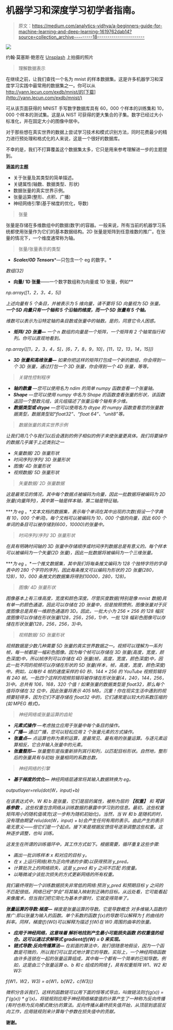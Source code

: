 # 机器学习和深度学习初学者指南。

> 原文：<https://medium.com/analytics-vidhya/a-beginners-guide-for-machine-learning-and-deep-learning-1619762dab14?source=collection_archive---------18----------------------->

![](img/d1007acad4ccd587a598ac5e17584bc5.png)

约翰·莫塞斯·鲍恩在 [Unsplash](https://unsplash.com?utm_source=medium&utm_medium=referral) 上拍摄的照片

> 理解数据表示

在继续之前，让我们查找一个名为 mnist 的样本数据集。这是许多机器学习和深度学习实践中最常用的数据集之一。你可以从 http://yann.lecun.com/exdb/mnist/的[下载](http://yann.lecun.com/exdb/mnist/)

可从该页面获得的 MNIST 手写数字数据库具有 60，000 个样本的训练集和 10，000 个样本的测试集。这是从 NIST 可获得的更大集合的子集。数字已经过大小标准化，并在固定大小的图像中居中。

对于那些想在真实世界的数据上尝试学习技术和模式识别方法，同时花费最少的精力进行预处理和格式化的人来说，这是一个很好的数据库。

不幸的是，我们不打算覆盖这个数据集太多，它只是用来参考理解进一步的主题提到。

**涵盖的主题**

*   关于张量及其类型的简单描述。
*   关键属性(轴数、数据类型、形状)
*   数据张量的真实世界示例。
*   张量运算(整形、点积、广播)
*   神经网络引擎(基于梯度的优化，导数)

> 张量

张量是存储在多维数组中的数据(数字)的容器。一般来说，所有当前的机器学习系统都使用张量作为它们的基本数据结构。2D 张量是矩阵到任意维数的推广。在张量的情况下，一个维度通常称为轴。

> 张量/张量表示的类型

*   ***Scaler/0D Tensors****—只包含一个 eg 的数字。*

*数组(32)*

*   ****向量/ 1D 张量****——一个数字数组称为向量或 1D 张量，例如**

*np.array([1，2，3，4，5])*

*上述向量有 5 个条目，并被表示为 5 维向量，请不要将 5D 向量视为 5D 张量。 ***一个 5D 向量只有一个轴和 5 个沿轴的维度，而一个 5D 张量有 5 个轴。****

*维数可以表示为沿特定轴的条目数或张量中的轴数。是的，同意它令人困惑。*

*   ****矩阵/ 2D 张量—*** *一个* n 数组的向量是一个矩阵，一个矩阵有 2 个轴常指行和列。你可以直观地看到。*

*np.array([[1，2，3，4，5]，[6，7，8，9，10]，[11，12，13，14，15]])*

*   ****3D 张量和高维张量—*** 如果你把这样的矩阵打包成一个新的数组，你会得到一个 3D 张量，通过打包一个 3D 张量，你会得到一个 4D 张量，等等。*

> *关键性控制程序*

*   ****轴的数量*** *—您可以使用名为 ndim 的简单 numpy 函数查看一个张量轴。**
*   ****Shape*** —您可以使用 numpy 中名为 Shape 的函数查看张量的形状，该函数返回一个整数元组，该元组描述了张量沿每个轴有多少维。*
*   ****数据类型或 dtype*** —您可以使用名为 dtype 的 numpy 函数查看您的张量数据类型，数据类型如“float32”、“float 64”、“unit8”等。*

> *数据张量的真实世界示例*

*让我们用几个与我们以后会遇到的例子相似的例子来使张量更具体。我们将要操作的数据几乎属于上述类别之一*

*   *矢量数据/ 2D 张量形状*
*   *时间序列/序列/ 3D 张量形状*
*   *图像/ 4D 张量形状*
*   *视频数据/ 5D 张量形状*

> *矢量数据/ 2D 张量数据*

*这是最常见的情况，其中每个数据点被编码为向量，因此一批数据将被编码为 2D 张量(向量阵列)，其中第一轴是样本轴，第二轴是特征轴。*

****为 eg* 。**文本文档的数据集，表示每个单词在其中出现的次数(假设一个字典有 10，000 个单词)。每个文档可以被编码为 10，000 个值的向量，因此 600 个单词的条目可以被存储到(600，10000)的张量中。*

> *时间序列/序列/ 3D 张量形状*

*在具有明确时间轴的 3D 张量中存储顺序或时间序列数据总是有意义的。每个样本可以被编码为一个矢量(2D 张量)，因此一批数据将被编码为一个三维张量。*

****为 eg* 。**一个推文数据集，其中我们将每条推文编码为 128 个独特字符的字母表中的 280 个字符的序列，因此每条推文可以编码为形状的 2D 张量(280，128)，10，000 条推文的数据集将得到(10000，280，128)。*

> *图像/ 4D 张量形状*

*图像基本上有三维高度，宽度和颜色深度。尽管灰度数据(特别是像 mnist 数据)具有单一的颜色通道，因此可以存储在 2D 张量中，但是按照惯例，图像张量对于灰度图像总是具有一维颜色通道的 3D。因此，一批大小为 256 × 256 的 128 幅灰度图像可以存储在形状张量(128，256，256，1)中，一批 128 幅彩色图像可以存储在形状张量(128，256，256，3)中。*

> *视频数据/ 5D 张量形状*

*视频数据是少数几种需要 5D 张量的真实世界数据之一。视频可以理解为一系列帧，每一帧都是一幅彩色图像。因为每个帧可以存储在 3D 张量(高度，宽度，颜色深度)中，所以帧序列可以存储在 4D 张量(帧，高度，宽度，颜色深度)中，因此一批不同的视频可以存储在形状的 5D 张量(样本，帧，高度，宽度，颜色深度)中。例如，以每秒 4 帧的速度采样的 60 秒、144 × 256 的 YouTube 视频剪辑将有 240 帧。一批四个这样的视频剪辑将被存储在形状张量(4，240，144，256，3)中。总共有 106，168，320 个值！如果张量的数据类型是 float32，那么每个值将存储在 32 位中，因此张量将表示 405 MB。沉重！你在现实生活中遇到的视频要轻得多，因为它们不是存储在 float32 中的，它们通常是以较大的系数压缩的(如 MPEG 格式)。*

> *神经网络或张量运算的齿轮*

*   ****元素式操作*** —考虑独立应用于张量中每个条目的操作。*
*   ****广播—*** 通过广播，您可以轻松应用 2 个张量元素的方式操作。*
*   ****张量点—*** 点运算也称为乘积运算，是最常见、最有用的张量运算。与逐元素运算相反，它合并输入张量中的元素。*
*   ****张量整形—*** 张量整形是指重新排列其行和列，以匹配目标形状。自然地，整形后的张量具有与初始
    张量相同的系数总数。*

> *神经网络的引擎*

*   ****基于梯度的优化—*** 神经网络层通常将其输入数据转换为 eg。*

*outputlayer=relu(dot(W，input)+b)*

*在该表达式中，W 和 b 是张量，它们是层的属性，被称为层的 ***【权重】*** 和 ***可训练参数*** 。这些权重包含网络从训练数据的暴露中学习到的信息。最初，这些权重矩阵用小的随机值填充(这一步称为随机初始化)。当然，当 W 和 b 是随机的时，没有理由期望 relu(dot(W，input) + b)会产生任何有用的表示。由此产生的表示毫无意义——但它们是一个起点。接下来是根据反馈信号逐渐调整这些权重。这种逐步调整，也叫
训练。*

*这发生在所谓的训练循环中，其工作方式如下。根据需要，循环重复这些步骤:*

*   *画出一批训练样本 x 和对应的目标 y。*
*   *在 x 上运行网络(称为正向传递的步骤)以获得预测 y_pred。*
*   *计算批次上的网络损失，这是 y_pred 和 y 之间不匹配
    的度量。*
*   *以略微减少该批次损失的方式更新网络的所有权重。*

*我们最终得到一个训练数据损失非常低的网络:预测 y_pred 和预期目标 y 之间的不匹配很低。网络已经“学会”将其输入映射到正确的目标。从远处看，它可能看起来像魔术，但当我们把它简化为基本步骤时，它就变得简单了。*

****张量运算的导数:梯度—*** 梯度是张量运算的导数。它是导数概念
对多维输入函数的推广:即以张量为输入的函数。单个系数的函数 f(x)的导数可以解释为 f 的曲线的斜率。同样，梯度(f)(W0)可以解释为描述 f(W)在 W0 周围的曲率的张量。*

*   ***应用于神经网络，这意味着 ***解析地找到产生最小可能损失函数*** 的权重值的组合。这可以通过求解等式 gradient(f)(W) = 0 来实现。***
*   ****链式导数:反向传播算法—*** 在前面的算法中，我们很随意地假设，因为一个函数是可微的，所以我们可以显式地计算它的导数。实际上，一个神经网络函数由许多连锁在一起的张量运算组成，其中每一个都有一个简单的已知导数。例如，这是由三个张量运算 a、b 和 c 组成的网络 f，具有权重矩阵 W1、W2 和 W3:*

*f(W1，W2，W3) = a(W1，b(W2，c(W3)))*

*微积分告诉我们，这样的函数链可以用下面的恒等式导出，叫做链法则:f(g(x)) = f'(g(x)) * g'(x)。将链规则应用于神经网络梯度值的计算产生了一种称为反向传播(有时也称为反向模式微分)的算法。反向传播从最终损失值开始，从顶层到底层反向工作，应用链规则来计算每个参数在损失值中的贡献。*

****谢谢。****